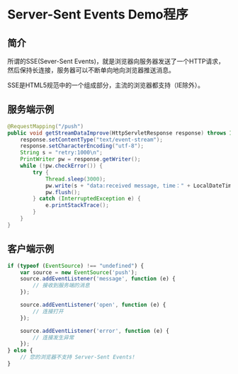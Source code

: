 # Server-Sent Events Demo程序
## 简介
所谓的SSE(Sever-Sent Events)，就是浏览器向服务器发送了一个HTTP请求，
然后保持长连接，服务器可以不断单向地向浏览器推送消息。

SSE是HTML5规范中的一个组成部分，主流的浏览器都支持（IE除外）。

## 服务端示例
```java
@RequestMapping("/push")
public void getStreamDataImprove(HttpServletResponse response) throws IOException {
    response.setContentType("text/event-stream");
    response.setCharacterEncoding("utf-8");
    String s = "retry:1000\n";
    PrintWriter pw = response.getWriter();
    while (!pw.checkError()) {
        try {
            Thread.sleep(3000);
            pw.write(s + "data:received message, time：" + LocalDateTime.now().toLocalTime() + "\n\n");
            pw.flush();
        } catch (InterruptedException e) {
            e.printStackTrace();
        }
    }
}
```
## 客户端示例
```javascript
if (typeof (EventSource) !== "undefined") {
    var source = new EventSource('push');
    source.addEventListener('message', function (e) {
        // 接收到服务端的消息
    });

    source.addEventListener('open', function (e) {
        // 连接打开
    });

    source.addEventListener('error', function (e) {
        // 连接发生异常
    });
} else {
    // 您的浏览器不支持 Server-Sent Events!
}
```